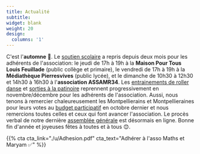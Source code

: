 ```yaml
---
title: Actualité
subtitle:
widget: blank
weight: 20
design:
  columns: '1'
---
```


C'est l'<b>automne</b> 🍂.
Le [soutien scolaire](https://www.mathsetmaryam.fr/asso/soutien-scolaire-montpellier/) a repris depuis deux mois pour les adhérents de l'association: le jeudi de 17h à 19h à la <b>Maison Pour Tous Louis Feuillade</b> (public collège et primaire), le vendredi de 17h à 19h à la <b>Médiathèque Pierresvives</b> (public lycée), et le dimanche de 10h30 à 12h30 et 14h30 à 16h30 à l'<b>association ASSAMR34</b>.
Les [entrainements de roller danse](https://www.mathsetmaryam.fr/c/roller/) et [sorties à la patinoire](https://www.mathsetmaryam.fr/p/patinoire-vegapolis/) reprennent progressivement en novembre/décembre pour les adhérents de l'association. Aussi, nous tenons à remercier chaleureusement les Montpellierains et Montpellieraines pour leurs votes au [budget participatif](https://www.mathsetmaryam.fr/p/budget-participatif-2024/) en octobre dernier et nous remercions toutes celles et ceux qui font avancer l'association. Le procès verbal de notre dernière [assemblée générale](https://www.mathsetmaryam.fr/u/PV-AG-novembre-2024.pdf) est désormais en ligne. Bonne fin d'année et joyeuses fêtes à toutes et à tous 😊.

{{% cta cta_link="./u/Adhesion.pdf" cta_text="Adhérer à l'asso Maths et Maryam ✅" %}}